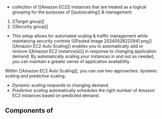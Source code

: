 - collection of [[Amazon EC2]] instances that are treated as a logical grouping for the purposes of [[autoscaling]] & management

1. [[Target group]]
2. [[Security group]]
- This setup allows for automated scaling & traffic management while maintaining security controls
![[Pasted image 20240528222941.png]]
[[Amazon EC2 Auto Scaling]] enables you to automatically add or remove [[Amazon EC2 instance(s)]] in response to changing application demand. By automatically scaling your instances in and out as needed, you can maintain a greater sense of application availability.

Within [[Amazon EC2 Auto Scaling]], you can use two approaches: dynamic scaling and predictive scaling.
- _Dynamic scaling_ responds to changing demand. 
- _Predictive scaling_ automatically schedules the right number of Amazon EC2 instances based on predicted demand.
## Components of 